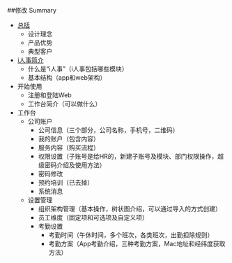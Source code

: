 ##修改 Summary

* [总括](README.md)
  * 设计理念
  * 产品优势
  * 典型客户
* [i人事简介](introduction.md)
  * 什么是“i人事”（i人事包括哪些模块）
  * 基本结构（app和web架构）
* 开始使用
  * 注册和登陆Web
  * 工作台简介（可以做什么）
* 工作台
  * 公司账户
    * 公司信息（三个部分，公司名称，手机号，二维码）
    * 我的账户（包含内容）
    * 服务内容（购买流程）
    * 权限设置（子账号是给HR的，新建子账号及模块、部门权限操作，超级密码介绍及使用方法）
    * 密码修改
    * 预约培训（已去掉）
    * 系统消息
  * 设置管理
    * 组织架构管理（基本操作，树状图介绍，可以通过导入的方式创建）
    * 员工维度（固定项和可选项及自定义项）
    * 考勤设置
      * 考勤时间（午休时间，多个班次，各类班次，出勤扣除规则）
      * 考勤方案（App考勤介绍，三种考勤方案，Mac地址和经纬度获取方法）

